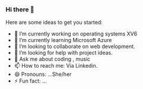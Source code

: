 ### Hi there 👋


Here are some ideas to get you started:

- 🔭 I’m currently working on operating systems XV6
- 🌱 I’m currently learning Microsoft Azure
- 👯 I’m looking to collaborate on web development.
- 🤔 I’m looking for help with project ideas.
- 💬 Ask me about coding , music
- 📫 How to reach me: Via Linkedin.
- 😄 Pronouns: ...She/her
- ⚡ Fun fact: ...

